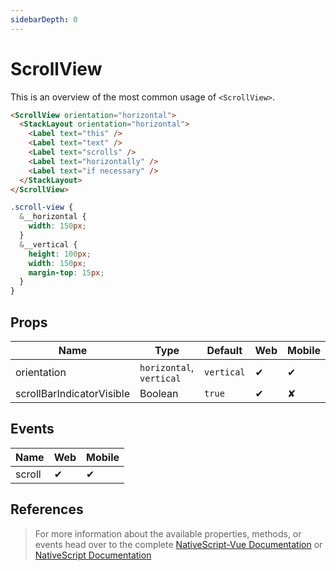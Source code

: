 ```yaml
---
sidebarDepth: 0
---
```

# ScrollView

This is an overview of the most common usage of `<ScrollView>`.

<DocExampleBox codeBox="https://codesandbox.io/s/y3jzz2v5mv">

```html
<ScrollView orientation="horizontal">
  <StackLayout orientation="horizontal">
    <Label text="this" />
    <Label text="text" />
    <Label text="scrolls" />
    <Label text="horizontally" />
    <Label text="if necessary" />
  </StackLayout>
</ScrollView>

```

```scss
.scroll-view {
  &__horizontal {
    width: 150px;
  }
  &__vertical {
    height: 100px;
    width: 150px;
    margin-top: 15px;
  }
}
```

<ScrollViewDoc />
</DocExampleBox>

## Props

| Name                      | Type                     | Default    | Web | Mobile |
| ------------------------- | ------------------------ | ---------- | --- | ------ |
| orientation               | `horizontal`, `vertical` | `vertical` | ✔   | ✔      |
| scrollBarIndicatorVisible | Boolean                  | `true`     | ✔   | ✘      |

## Events

| Name   | Web | Mobile |
| ------ | --- | ------ |
| scroll | ✔   | ✔      |


## References

> For more information about the available properties, methods, or events head over to the complete [NativeScript-Vue Documentation](https://nativescript-vue.org/en/docs/elements/components/scroll-view/)
> or [NativeScript Documentation](https://docs.nativescript.org/api-reference/classes/_ui_scroll_view_.scrollview)
